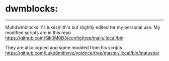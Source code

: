 # dwmblocks:
------------
  
  Muhdwmblocks it's lukesmith's but slightly edited for my personal use.
  My modified scripts are in this repo https://github.com/Sik0M0D3/config/tree/main/.local/bin
  
  They are also copied and some modded from his scripts https://github.com/LukeSmithxyz/voidrice/tree/master/.local/bin/statusbar
